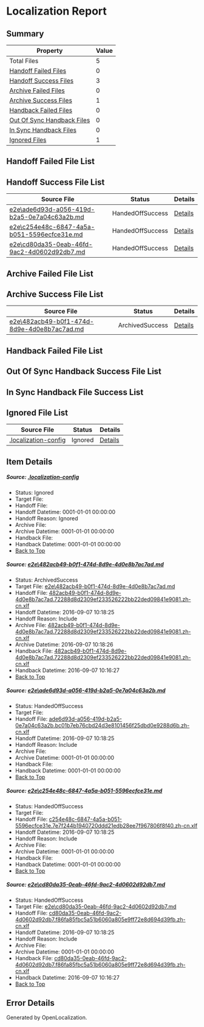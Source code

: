 # <a name='report-top'></a> Localization Report

## Summary
 Property | Value 
 -------- | ----- 
 Total Files | 5
[ Handoff Failed Files ](#handoff-failed-list)| 0
[ Handoff Success Files ](#handoff-success-list)| 3
[ Archive Failed Files ](#archive-failed-list)| 0
[ Archive Success Files ](#archive-success-list)| 1
[ Handback Failed Files ](#handback-failed-list)| 0
[ Out Of Sync Handback Files ](#outofsync-handback-success-list)| 0
[ In Sync Handback Files ](#insync-handback-success-list)| 0
[ Ignored Files ](#ignored-list)| 1

## <a name='handoff-failed-list'></a> Handoff Failed File List

## <a name='handoff-success-list'></a> Handoff Success File List
 Source File | Status | Details 
 ----------- | ------ | ------- 
 [e2e\ade6d93d-a056-419d-b2a5-0e7a04c63a2b.md](https://github.com/OpenLocalizationTestOrg/ol-test0/blob/f171b99980a80fca2298a144f3737a8ef8d22849/e2e/ade6d93d-a056-419d-b2a5-0e7a04c63a2b.md) | HandedOffSuccess | [Details](#c32a072d57a58a7677c217ae999be27a924a1f4c2)
 [e2e\c254e48c-6847-4a5a-b051-5596ecfce31e.md](https://github.com/OpenLocalizationTestOrg/ol-test0/blob/f171b99980a80fca2298a144f3737a8ef8d22849/e2e/c254e48c-6847-4a5a-b051-5596ecfce31e.md) | HandedOffSuccess | [Details](#2ec3b9124d7cf2db959650847c27eb12d61e33fb3)
 [e2e\cd80da35-0eab-46fd-9ac2-4d0602d92db7.md](https://github.com/OpenLocalizationTestOrg/ol-test0/blob/48bfdf6eb946816806e0ec189cbd1b28b3b1031b/e2e/cd80da35-0eab-46fd-9ac2-4d0602d92db7.md) | HandedOffSuccess | [Details](#2c3ce71ac22737a3a7d06bc9657457f811b5f3054)

## <a name='archive-failed-list'></a> Archive Failed File List

## <a name='archive-success-list'></a> Archive Success File List
 Source File | Status | Details 
 ----------- | ------ | ------- 
 [e2e\482acb49-b0f1-474d-8d9e-4d0e8b7ac7ad.md](https://github.com/OpenLocalizationTestOrg/ol-test0/blob/7258dcbb96e03d0fb38bda1d58fcb1d9d9c34908/e2e/482acb49-b0f1-474d-8d9e-4d0e8b7ac7ad.md) | ArchivedSuccess | [Details](#47a97561e08f4027afb821ea1c2c55746e6815971)

## <a name='handback-failed-list'></a> Handback Failed File List

## <a name='outofsync-handback-success-list'></a> Out Of Sync Handback Success File List

## <a name='insync-handback-success-list'></a> In Sync Handback File Success List

## <a name='ignored-list'></a> Ignored File List
 Source File | Status | Details 
 ----------- | ------ | ------- 
 [.localization-config](https://github.com/OpenLocalizationTestOrg/ol-test0/blob/f171b99980a80fca2298a144f3737a8ef8d22849/.localization-config) | Ignored | [Details](#c268a05ecaa7ec85942ed632c29928ee5bd6da8d0)

## Item Details
##### <a name='c268a05ecaa7ec85942ed632c29928ee5bd6da8d0'></a> Source: [.localization-config](https://github.com/OpenLocalizationTestOrg/ol-test0/blob/f171b99980a80fca2298a144f3737a8ef8d22849/.localization-config)
* Status: Ignored
* Target File: 
* Handoff File: 
* Handoff Datetime: 0001-01-01 00:00:00
* Handoff Reason: Ignored
* Archive File: 
* Archive Datetime: 0001-01-01 00:00:00
* Handback File: 
* Handback Datetime: 0001-01-01 00:00:00
* [Back to Top](#report-top)

##### <a name='47a97561e08f4027afb821ea1c2c55746e6815971'></a> Source: [e2e\482acb49-b0f1-474d-8d9e-4d0e8b7ac7ad.md](https://github.com/OpenLocalizationTestOrg/ol-test0/blob/7258dcbb96e03d0fb38bda1d58fcb1d9d9c34908/e2e/482acb49-b0f1-474d-8d9e-4d0e8b7ac7ad.md)
* Status: ArchivedSuccess
* Target File: [e2e\482acb49-b0f1-474d-8d9e-4d0e8b7ac7ad.md](https://github.com/OpenLocalizationTestOrg/ol-test0-zhcn/blob/1343f431a6ec60f19b8b713dc430bee4324f4834/e2e/482acb49-b0f1-474d-8d9e-4d0e8b7ac7ad.md)
* Handoff File: [482acb49-b0f1-474d-8d9e-4d0e8b7ac7ad.72288d8d2309ef233526222bb22ded09841e9081.zh-cn.xlf](https://github.com/OpenLocalizationTestOrg/ol-test0-handoff/blob/b3f1f3d7ec44f1ddefc7db39b16d75e7403ebc9c/ol-handoff/OpenLocalizationTestOrg/ol-test0-zhcn/yuwzho/ht/482acb49-b0f1-474d-8d9e-4d0e8b7ac7ad.72288d8d2309ef233526222bb22ded09841e9081.zh-cn.xlf)
* Handoff Datetime: 2016-09-07 10:18:25
* Handoff Reason: Include
* Archive File: [482acb49-b0f1-474d-8d9e-4d0e8b7ac7ad.72288d8d2309ef233526222bb22ded09841e9081.zh-cn.xlf](https://github.com/OpenLocalizationTestOrg/ol-test0-handoff/blob/8a3532b087d0ec0c67cdc7071b47f30cc4cba39a/ol-archive/OpenLocalizationTestOrg/ol-test0-zhcn/yuwzho/ht/482acb49-b0f1-474d-8d9e-4d0e8b7ac7ad.72288d8d2309ef233526222bb22ded09841e9081.zh-cn.xlf)
* Archive Datetime: 2016-09-07 10:18:26
* Handback File: [482acb49-b0f1-474d-8d9e-4d0e8b7ac7ad.72288d8d2309ef233526222bb22ded09841e9081.zh-cn.xlf](https://github.com/OpenLocalizationTestOrg/ol-test0-handback/blob/d1009d91fc44635b230fe6e60855e2370b959d77/ol-handback/OpenLocalizationTestOrg/ol-test0-zhcn/yuwzho/mt/482acb49-b0f1-474d-8d9e-4d0e8b7ac7ad.72288d8d2309ef233526222bb22ded09841e9081.zh-cn.xlf)
* Handback Datetime: 2016-09-07 10:16:27
* [Back to Top](#report-top)

##### <a name='c32a072d57a58a7677c217ae999be27a924a1f4c2'></a> Source: [e2e\ade6d93d-a056-419d-b2a5-0e7a04c63a2b.md](https://github.com/OpenLocalizationTestOrg/ol-test0/blob/f171b99980a80fca2298a144f3737a8ef8d22849/e2e/ade6d93d-a056-419d-b2a5-0e7a04c63a2b.md)
* Status: HandedOffSuccess
* Target File: 
* Handoff File: [ade6d93d-a056-419d-b2a5-0e7a04c63a2b.bc01b7eb76cbd24d3e8101456f25dbd0e9288d6b.zh-cn.xlf](https://github.com/OpenLocalizationTestOrg/ol-test0-handoff/blob/b3f1f3d7ec44f1ddefc7db39b16d75e7403ebc9c/ol-handoff/OpenLocalizationTestOrg/ol-test0-zhcn/yuwzho/ht/ade6d93d-a056-419d-b2a5-0e7a04c63a2b.bc01b7eb76cbd24d3e8101456f25dbd0e9288d6b.zh-cn.xlf)
* Handoff Datetime: 2016-09-07 10:18:25
* Handoff Reason: Include
* Archive File: 
* Archive Datetime: 0001-01-01 00:00:00
* Handback File: 
* Handback Datetime: 0001-01-01 00:00:00
* [Back to Top](#report-top)

##### <a name='2ec3b9124d7cf2db959650847c27eb12d61e33fb3'></a> Source: [e2e\c254e48c-6847-4a5a-b051-5596ecfce31e.md](https://github.com/OpenLocalizationTestOrg/ol-test0/blob/f171b99980a80fca2298a144f3737a8ef8d22849/e2e/c254e48c-6847-4a5a-b051-5596ecfce31e.md)
* Status: HandedOffSuccess
* Target File: 
* Handoff File: [c254e48c-6847-4a5a-b051-5596ecfce31e.7e7f244b1940720ddd21edb28ee7f967806f8f40.zh-cn.xlf](https://github.com/OpenLocalizationTestOrg/ol-test0-handoff/blob/b3f1f3d7ec44f1ddefc7db39b16d75e7403ebc9c/ol-handoff/OpenLocalizationTestOrg/ol-test0-zhcn/yuwzho/ht/c254e48c-6847-4a5a-b051-5596ecfce31e.7e7f244b1940720ddd21edb28ee7f967806f8f40.zh-cn.xlf)
* Handoff Datetime: 2016-09-07 10:18:25
* Handoff Reason: Include
* Archive File: 
* Archive Datetime: 0001-01-01 00:00:00
* Handback File: 
* Handback Datetime: 0001-01-01 00:00:00
* [Back to Top](#report-top)

##### <a name='2c3ce71ac22737a3a7d06bc9657457f811b5f3054'></a> Source: [e2e\cd80da35-0eab-46fd-9ac2-4d0602d92db7.md](https://github.com/OpenLocalizationTestOrg/ol-test0/blob/48bfdf6eb946816806e0ec189cbd1b28b3b1031b/e2e/cd80da35-0eab-46fd-9ac2-4d0602d92db7.md)
* Status: HandedOffSuccess
* Target File: [e2e\cd80da35-0eab-46fd-9ac2-4d0602d92db7.md](https://github.com/OpenLocalizationTestOrg/ol-test0-zhcn/blob/1343f431a6ec60f19b8b713dc430bee4324f4834/e2e/cd80da35-0eab-46fd-9ac2-4d0602d92db7.md)
* Handoff File: [cd80da35-0eab-46fd-9ac2-4d0602d92db7.f86fa85fbc5a51b6060a805e9ff72e8d694d39fb.zh-cn.xlf](https://github.com/OpenLocalizationTestOrg/ol-test0-handoff/blob/b3f1f3d7ec44f1ddefc7db39b16d75e7403ebc9c/ol-handoff/OpenLocalizationTestOrg/ol-test0-zhcn/yuwzho/ht/cd80da35-0eab-46fd-9ac2-4d0602d92db7.f86fa85fbc5a51b6060a805e9ff72e8d694d39fb.zh-cn.xlf)
* Handoff Datetime: 2016-09-07 10:18:25
* Handoff Reason: Include
* Archive File: 
* Archive Datetime: 0001-01-01 00:00:00
* Handback File: [cd80da35-0eab-46fd-9ac2-4d0602d92db7.f86fa85fbc5a51b6060a805e9ff72e8d694d39fb.zh-cn.xlf](https://github.com/OpenLocalizationTestOrg/ol-test0-handback/blob/d1009d91fc44635b230fe6e60855e2370b959d77/ol-handback/OpenLocalizationTestOrg/ol-test0-zhcn/yuwzho/mt/cd80da35-0eab-46fd-9ac2-4d0602d92db7.f86fa85fbc5a51b6060a805e9ff72e8d694d39fb.zh-cn.xlf)
* Handback Datetime: 2016-09-07 10:16:27
* [Back to Top](#report-top)


## Error Details

Generated by OpenLocalization.
